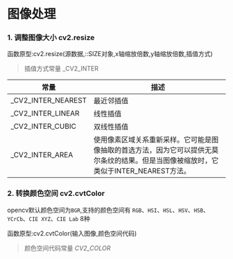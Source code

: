 # 图像处理

### 1. 调整图像大小 cv2.resize

函数原型:cv2.resize(源数据,::SIZE对象,x轴缩放倍数,y轴缩放倍数,插值方式) 

> 插值方式常量 _CV2_INTER

| 常量               | 描述                                                         |
| ------------------ | ------------------------------------------------------------ |
| _CV2_INTER_NEAREST | 最近邻插值                                                   |
| _CV2_INTER_LINEAR  | 线性插值                                                     |
| _CV2_INTER_CUBIC   | 双线性插值                                                   |
| _CV2_INTER_AREA    | 使用像素区域关系重新采样。它可能是图像抽取的首选方法，因为它可以提供无莫尔条纹的结果。但是当图像被缩放时，它类似于INTER_NEAREST方法。 |



### 2. 转换颜色空间 cv2.cvtColor

opencv默认颜色空间为`BGR`,支持的颜色空间有 `RGB`、`HSI`、`HSL`、`HSV`、`HSB`、`YCrCb`、`CIE XYZ`、`CIE Lab` 8种

函数原型:cv2.cvtColor(输入图像,颜色空间代码) 

> 颜色空间代码常量 _CV2_COLOR_

